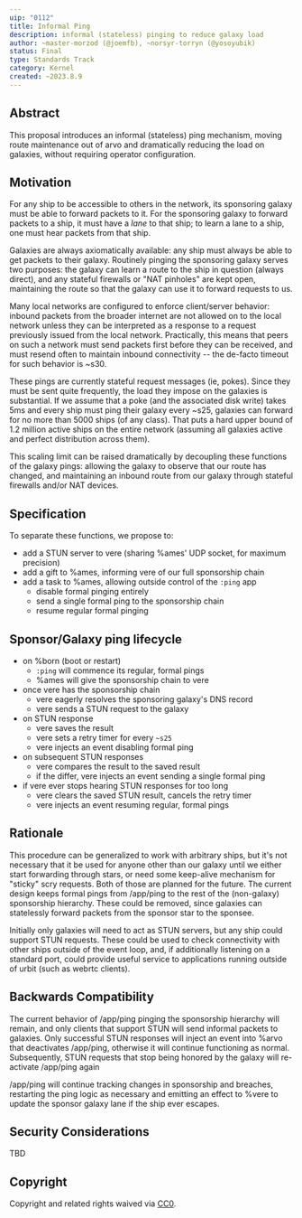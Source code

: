 ```yaml
---
uip: "0112"
title: Informal Ping
description: informal (stateless) pinging to reduce galaxy load
author: ~master-morzod (@joemfb), ~norsyr-torryn (@yosoyubik)
status: Final
type: Standards Track
category: Kernel
created: ~2023.8.9
---
```


## Abstract

This proposal introduces an informal (stateless) ping mechanism, moving route maintenance out of arvo and dramatically reducing the load on galaxies, without requiring operator configuration.

## Motivation

For any ship to be accessible to others in the network, its sponsoring galaxy must be able to forward packets to it. For the sponsoring galaxy to forward packets to a ship, it must have a *lane* to that ship; to learn a lane to a ship, one must hear packets from that ship.

Galaxies are always axiomatically available: any ship must always be able to get packets to their galaxy. Routinely pinging the sponsoring galaxy serves two purposes: the galaxy can learn a route to the ship in question (always direct), and any stateful firewalls or "NAT pinholes" are kept open, maintaining the route so that the galaxy can use it to forward requests to us.

Many local networks are configured to enforce client/server behavior: inbound packets from the broader internet are not allowed on to the local network unless they can be interpreted as a response to a request previously issued from the local network. Practically, this means that peers on such a network must send packets first before they can be received, and must resend often to maintain inbound connectivity -- the de-facto timeout for such behavior is ~s30.

These pings are currently stateful request messages (ie, pokes). Since they must be sent quite frequently, the load they impose on the galaxies is substantial. If we assume that a poke (and the associated disk write) takes 5ms and every ship must ping their galaxy every ~s25, galaxies can forward for no more than 5000 ships (of any class). That puts a hard upper bound of 1.2 million active ships on the entire network (assuming all galaxies active and perfect distribution across them).

This scaling limit can be raised dramatically by decoupling these functions of the galaxy pings: allowing the galaxy to observe that our route has changed, and maintaining an inbound route from our galaxy through stateful firewalls and/or NAT devices.

## Specification

To separate these functions, we propose to:

- add a STUN server to vere (sharing %ames' UDP socket, for maximum precision)
- add a gift to %ames, informing vere of our full sponsorship chain
- add a task to %ames, allowing outside control of the `:ping` app
  - disable formal pinging entirely
  - send a single formal ping to the sponsorship chain
  - resume regular formal pinging

## Sponsor/Galaxy ping lifecycle

- on %born (boot or restart)
  - `:ping` will commence its regular, formal pings
  - %ames will give the sponsorship chain to vere
- once vere has the sponsorship chain
  - vere eagerly resolves the sponsoring galaxy's DNS record
  - vere sends a STUN request to the galaxy
- on STUN response
  - vere saves the result
  - vere sets a retry timer for every `~s25`
  - vere injects an event disabling formal ping
- on subsequent STUN responses
  - vere compares the result to the saved result
  - if the differ, vere injects an event sending a single formal ping
- if vere ever stops hearing STUN responses for too long
  - vere clears the saved STUN result, cancels the retry timer
  - vere injects an event resuming regular, formal pings

## Rationale

This procedure can be generalized to work with arbitrary ships, but it's not necessary that it be used for anyone other than our galaxy until we either start forwarding through stars, or need some keep-alive mechanism for "sticky" scry requests. Both of those are planned for the future. The current design keeps formal pings from /app/ping to the rest of the (non-galaxy) sponsorship hierarchy. These could be removed, since galaxies can statelessly forward packets from the sponsor star to the sponsee.

Initially only galaxies will need to act as STUN servers, but any ship could support STUN requests. These could be used to check connectivity with other ships outside of the event loop, and, if additionally listening on a standard port, could provide useful service to applications running outside of urbit (such as webrtc clients).

## Backwards Compatibility

The current behavior of /app/ping pinging the sponsorship hierarchy will remain, and only clients that support STUN will send informal packets to galaxies. Only successful STUN responses will inject an event into %arvo that deactivates /app/ping, otherwise it will continue functioning as normal. Subsequently, STUN requests that stop being honored by the galaxy will re-activate /app/ping again

/app/ping will continue tracking changes in sponsorship and breaches, restarting the ping logic as necessary and emitting an effect to %vere to update the sponsor galaxy lane if the ship ever escapes.

## Security Considerations

TBD

## Copyright

Copyright and related rights waived via [CC0](../LICENSE.md).
